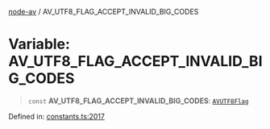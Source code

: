 [node-av](../globals.md) / AV\_UTF8\_FLAG\_ACCEPT\_INVALID\_BIG\_CODES

# Variable: AV\_UTF8\_FLAG\_ACCEPT\_INVALID\_BIG\_CODES

> `const` **AV\_UTF8\_FLAG\_ACCEPT\_INVALID\_BIG\_CODES**: [`AVUTF8Flag`](../type-aliases/AVUTF8Flag.md)

Defined in: [constants.ts:2017](https://github.com/seydx/av/blob/f8631fc881b394300b1479f511d55cf1c370a87f/src/constants/constants.ts#L2017)

